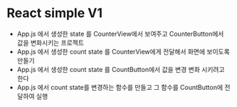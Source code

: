 # React simple V1

- App.js 에서 생성한 state 를 CounterView에서 보여주고 CounterButton에서 값을 변화시키는 프로젝트
- App.js 에서 생성한 count state 를 CounterView에게 전달해서 화면에 보이도록 만들기
- App.js 에서 생성한 count state 를 CountButton에서 값을 변경 변화 시키려고 한다
- App.js 에서 count state를 변경하는 함수를 만들고 그 함수를 CountButton에 전달하여 실행
